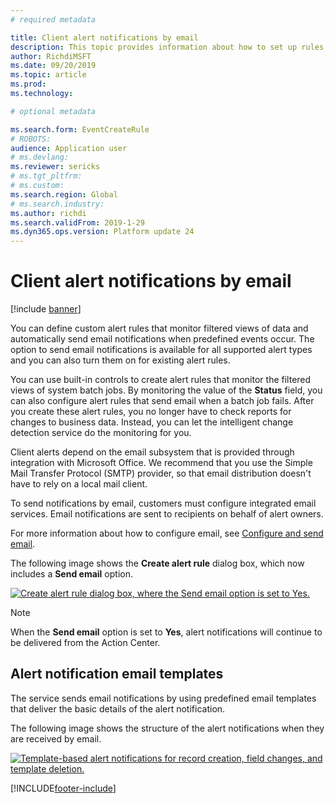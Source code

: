 ```yaml
---
# required metadata

title: Client alert notifications by email
description: This topic provides information about how to set up rules that send email notifications predefined events occur.
author: RichdiMSFT
ms.date: 09/20/2019
ms.topic: article
ms.prod: 
ms.technology: 

# optional metadata

ms.search.form: EventCreateRule
# ROBOTS:
audience: Application user
# ms.devlang: 
ms.reviewer: sericks
# ms.tgt_pltfrm: 
# ms.custom:
ms.search.region: Global
# ms.search.industry:
ms.author: richdi
ms.search.validFrom: 2019-1-29
ms.dyn365.ops.version: Platform update 24
---
```


# Client alert notifications by email

[!include [banner](../includes/banner.md)]

You can define custom alert rules that monitor filtered views of data and automatically send email notifications when predefined events occur. The option to send email notifications is available for all supported alert types and you can also turn them on for existing alert rules.

You can use built-in controls to create alert rules that monitor the filtered views of system batch jobs. By monitoring the value of the **Status** field, you can also configure alert rules that send email when a batch job fails. After you create these alert rules, you no longer have to check reports for changes to business data. Instead, you can let the intelligent change detection service do the monitoring for you.

Client alerts depend on the email subsystem that is provided through integration with Microsoft Office. We recommend that you use the Simple Mail Transfer Protocol (SMTP) provider, so that email distribution doesn't have to rely on a local mail client.

To send notifications by email, customers must configure integrated email services. Email notifications are sent to recipients on behalf of alert owners.

For more information about how to configure email, see [Configure and send email](../organization-administration/configure-email.md).

The following image shows the **Create alert rule** dialog box, which now includes a **Send email** option.

[![Create alert rule dialog box, where the Send email option is set to Yes.](./media/Create-alert-rule-form.png)](./media/Create-alert-rule-form.png)

> [!NOTE]
> When the **Send email** option is set to **Yes**, alert notifications will continue to be delivered from the Action Center.

## Alert notification email templates

The service sends email notifications by using predefined email templates that deliver the basic details of the alert notification.

The following image shows the structure of the alert notifications when they are received by email.

[![Template-based alert notifications for record creation, field changes, and template deletion.](./media/Alert-email-templates.png)](./media/Alert-email-templates.png)


[!INCLUDE[footer-include](../../../includes/footer-banner.md)]